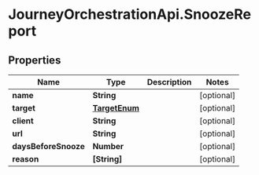 # JourneyOrchestrationApi.SnoozeReport

## Properties

Name | Type | Description | Notes
------------ | ------------- | ------------- | -------------
**name** | **String** |  | [optional] 
**target** | [**TargetEnum**](TargetEnum.md) |  | [optional] 
**client** | **String** |  | [optional] 
**url** | **String** |  | [optional] 
**daysBeforeSnooze** | **Number** |  | [optional] 
**reason** | **[String]** |  | [optional] 


